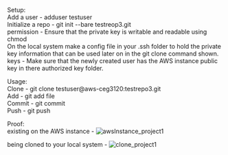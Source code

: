 Setup:  
Add a user - adduser testuser  
Initialize a repo - git init --bare testreop3.git  
permission - Ensure that the private key is writable and readable using chmod  
On the local system make a config file in your .ssh folder to hold the private key information that can be used later on in the git clone command shown.  
keys - Make sure that the newly created user has the AWS instance public key in there authorized key folder.  



Usage:  
Clone - git clone testuser@aws-ceg3120:testrepo3.git  
Add - git add file  
Commit - git commit  
Push - git push  

Proof:  
existing on the AWS instance - ![awsInstance_project1](https://user-images.githubusercontent.com/77360294/132079054-1f45e285-dd24-4304-9dd3-e3663fbdaad2.PNG)  

being cloned to your local system - ![clone_project1](https://user-images.githubusercontent.com/77360294/132079087-4040518e-16e7-4034-9e2f-feba27bd3cb6.PNG)

